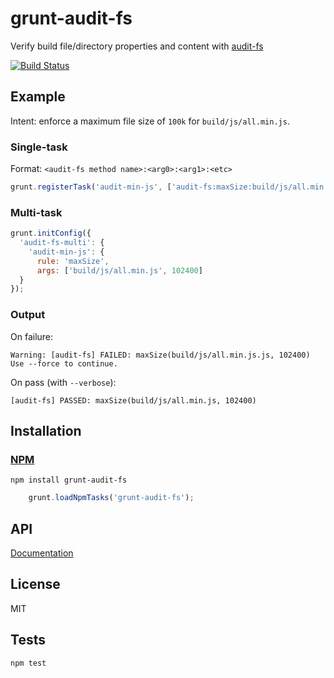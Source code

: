 # grunt-audit-fs

Verify build file/directory properties and content with [audit-fs](https://github.com/codeactual/audit-fs)

[![Build Status](https://travis-ci.org/codeactual/grunt-audit-fs.png)](https://travis-ci.org/codeactual/grunt-audit-fs)

## Example

Intent: enforce a maximum file size of `100k` for `build/js/all.min.js`.

### Single-task

Format: `<audit-fs method name>:<arg0>:<arg1>:<etc>`

```js
grunt.registerTask('audit-min-js', ['audit-fs:maxSize:build/js/all.min.js:102400']);
```

### Multi-task

```js
grunt.initConfig({
  'audit-fs-multi': {
    'audit-min-js': {
      rule: 'maxSize',
      args: ['build/js/all.min.js', 102400]
  }
});
```

### Output

On failure:

    Warning: [audit-fs] FAILED: maxSize(build/js/all.min.js.js, 102400) Use --force to continue.

On pass (with `--verbose`):

    [audit-fs] PASSED: maxSize(build/js/all.min.js, 102400)

## Installation

### [NPM](https://npmjs.org/package/grunt-audit-fs)

    npm install grunt-audit-fs

```js
    grunt.loadNpmTasks('grunt-audit-fs');
```

## API

[Documentation](docs/audit-fs.md)

## License

  MIT

## Tests

    npm test
